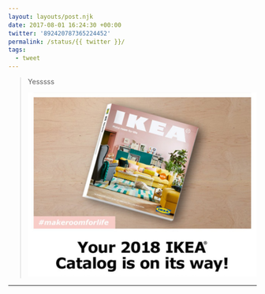 ```yaml
---
layout: layouts/post.njk
date: 2017-08-01 16:24:30 +00:00
twitter: '892420787365224452'
permalink: /status/{{ twitter }}/
tags: 
  - tweet
---
```


> Yesssss 
> 
> ![Your 2018 IKEA catalog is on its way!](/img/892420787365224452-DGKD-BuV0AAV6M6.jpg)

---
